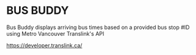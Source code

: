 # BUS BUDDY

Bus Buddy displays arriving bus times based on a provided bus stop #ID using Metro Vancouver Translink's API

https://developer.translink.ca/